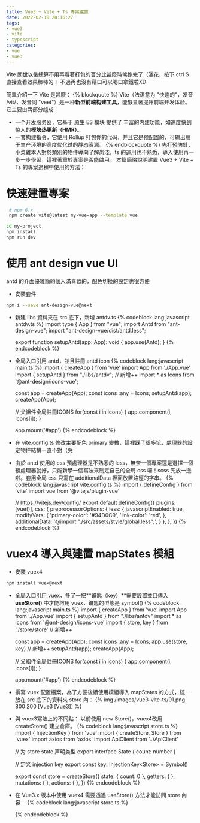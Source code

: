 ```yaml
---
title: Vue3 + Vite + Ts 專案建置
date: 2022-02-18 20:16:27
tags:
- vue3
- vite
- typescript
categories: 
- vue
- vue3
---
```


Vite 問世以後總算不用再看著打包的百分比甚麼時候跑完了（灑花，按下 ctrl S 直接查看效果棒棒的！
不過再也沒有藉口可以喝口拿鐵啦XD

簡單介紹一下 Vite 是甚麼：
{% blockquote %}
 Vite（法语意为 "快速的"，发音 /vit/，发音同 "veet"）是一种**新型前端构建工具**，能够显著提升前端开发体验。它主要由两部分组成：
- 一个开发服务器，它基于 原生 ES 模块 提供了 丰富的内建功能，如速度快到惊人的**模块热更新（HMR）**。
- 一套构建指令，它使用 Rollup 打包你的代码，并且它是预配置的，可输出用于生产环境的高度优化过的静态资源。
{% endblockquote %}
先打預防針，小菜雞本人對於類別的物件導向了解尚淺，ts 的運用也不熟悉，導入使用再一步一步學習，這裡著重於專案是否能啟用。
本篇簡略說明建置 Vue3 + Vite + Ts 的專案過程中使用的方法：
# 快速建置專案
 ``` bash
  # npm 6.x
  npm create vite@latest my-vue-app --template vue
  ```
  ``` bash
  cd my-project
  npm install
  npm run dev
  ```
# 使用 ant design vue UI
  antd 的介面優雅簡約個人滿喜歡的，配色切換的設定也很方便
  - 安裝套件
  ``` bash
  npm i --save ant-design-vue@next
  ```
  - 新建 libs 資料夾在 src 底下，新增 antdv.ts
    {% codeblock lang:javascript antdv.ts %}
      import type { App } from "vue";
      import Antd from "ant-design-vue";
      import "ant-design-vue/dist/antd.less";

      export function setupAntd(app: App<Element>): void {
        app.use(Antd);
      }
    {% endcodeblock %}

  - 全局入口引用 antd，並且註冊 antd icon
    {% codeblock lang:javascript main.ts %}
      import { createApp } from 'vue'
      import App from './App.vue'
      import { setupAntd } from "./libs/antdv"; // 新增++
      import * as Icons from '@ant-design/icons-vue';

      const app = createApp(App);
      const icons :any = Icons;
      setupAntd(app); 
      createApp(App);

      // 父組件全局註冊ICONS
      for(const i in icons) {
        app.component(i, Icons[i]);
      }

      app.mount('#app')
    {% endcodeblock %}
  - 在 vite.config.ts 修改主要配色 primary 變數，這裡踩了很多坑，處理器的設定物件結構一直不對（哭
  - 由於 antd 使用的 css 預處理器是不熟悉的 less，無奈一個專案還是選擇一個預處理器就好，只能新學一個寫法來制定自己的全局 css 囉！scss 先放一邊啦。套用全局 css 只需在 additionalData 裡面放置路徑的字串。 
    {% codeblock lang:javascript vite.config.ts %}
    import { defineConfig } from 'vite'
    import vue from '@vitejs/plugin-vue'

    // https://vitejs.dev/config/
    export default defineConfig({
      plugins: [vue()],
      css: {
        preprocessorOptions: {
          less: {
            javascriptEnabled: true,
            modifyVars: {
              'primary-color': '#94D0C9',
              'link-color': 'red',
            },
            additionalData: '@import "./src/assets/style/global.less";',
          }
        },
      },
    })
    {% endcodeblock %}

# vuex4 導入與建置 mapStates 模組
  - 安裝 vuex4
  ``` bash
  npm install vuex@next
  ```
  - 全局入口引用 vuex，多了一把**鑰匙（key）**需要設置並且傳入 **useStore()** 中才能啟用 vuex，鑰匙的型態是 symbol()
    {% codeblock lang:javascript main.ts %}
      import { createApp } from 'vue'
      import App from './App.vue'
      import { setupAntd } from "./libs/antdv"
      import * as Icons from '@ant-design/icons-vue'
      import { store, key } from './store/store' // 新增++

      const app = createApp(App);
      const icons :any = Icons;
      app.use(store, key) // 新增++
      setupAntd(app); 
      createApp(App);

      // 父組件全局註冊ICONS
      for(const i in icons) {
        app.component(i, Icons[i]);
      }

      app.mount('#app')
    {% endcodeblock %}
  - 撰寫 vuex 配置檔案，為了方便後續使用模組導入 mapStates 的方式，統一放在 src 底下的資料夾 store 內：
    {% img /images/vue3-vite-ts/01.png 800 200 [Vue3 [Vue3]] %}
  - 與 vuex3寫法上的不同點：
    以前使用 new Store()，vuex4改用 createStore() 建立倉庫。
    {% codeblock lang:javascript store.ts %}
      import { InjectionKey } from 'vue'
      import { createStore, Store } from 'vuex'
      import axios from 'axios'
      import ApiClient from '../ApiClient'

      // 为 store state 声明类型
      export interface State {
        count: number
      }

      // 定义 injection key
      export const key: InjectionKey<Store<State>> = Symbol()

      export const store = createStore<State>({
        state: {
          count: 0
        },
        getters: {
        },
        mutations: {
        },
        actions: {
        },
      })
    {% endcodeblock %}
    
  - 在 Vue3.x 版本中使用 vuex4 需要透過 useStore() 方法才能訪問 store 內容：
    {% codeblock lang:javascript store.ts %}
      
    {% endcodeblock %}